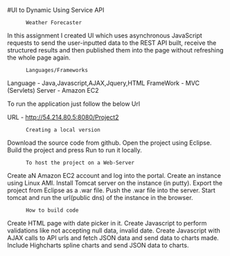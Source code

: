 #UI to Dynamic Using Service API

          Weather Forecaster
In this assignment I created UI which uses asynchronous JavaScript requests to send the user-inputted data to the REST API built, receive the structured results and then published them into the page without refreshing the whole page again.

          Languages/Frameworks
Language - Java,Javascript,AJAX,Jquery,HTML FrameWork - MVC (Servlets) Server - Amazon EC2

To run the application just follow the below Url

URL - http://54.214.80.5:8080/Project2

          Creating a local version
Download the source code from github.
Open the project using Eclipse.
Build the project and press Run to run it locally.

          To host the project on a Web-Server
Create aN Amazon EC2 account and log into the portal.
Create an instance using Linux AMI.
Install Tomcat server on the instance (in putty).
Export the project from Eclipse as a .war file.
Push the .war file into the server.
Start tomcat and run the url(public dns) of the instance in the browser.

          How to build code
Create HTML page with date picker in it.
Create Javascript to perform validations like not accepting null data, invalid date.
Create Javascript with AJAX calls to API urls and fetch JSON data and send data to charts made.
Include Highcharts spline charts and send JSON data to charts.

